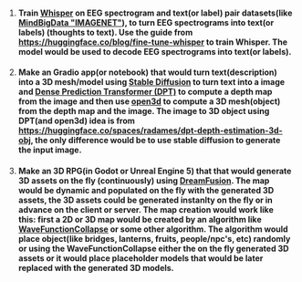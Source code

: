 1. #### Train [Whisper](https://github.com/openai/whisper) on EEG spectrogram and text(or label) pair datasets(like [MindBigData "IMAGENET"]([http://www.mindbigdata.com/](http://www.mindbigdata.com/opendb/imagenet.html))), to turn EEG spectrograms into text(or labels) (thoughts to text). Use the guide from https://huggingface.co/blog/fine-tune-whisper to train Whisper. The model would be used to decode EEG spectrograms into text(or labels).
2. #### Make an Gradio app(or notebook) that would turn text(description) into a 3D mesh/model using [Stable Diffusion](https://github.com/CompVis/stable-diffusion) to turn text into a image and [Dense Prediction Transformer (DPT)](https://huggingface.co/Intel/dpt-large) to compute a depth map from the image and then use [open3d](www.open3d.org) to compute a 3D mesh(object) from the depth map and the image. The image to 3D object using DPT(and open3d) idea is from https://huggingface.co/spaces/radames/dpt-depth-estimation-3d-obj, the only difference would be to use stable diffusion to generate the input image. 
3. #### Make an 3D RPG(in Godot or Unreal Engine 5) that that would generate 3D assets on the fly (continuously) using [DreamFusion](https://github.com/ashawkey/stable-dreamfusion). The map would be dynamic and populated on the fly with the generated 3D assets, the 3D assets could be generated instanlty on the fly or in advance on the client or server. The map creation would work like this: first a 2D or 3D map would be created by an algorithm like [WaveFunctionCollapse](https://github.com/mxgmn/WaveFunctionCollapse) or some other algorithm. The algorithm would place object(like bridges, lanterns, fruits, people/npc's, etc) randomly or using the WaveFunctionCollapse either the on the fly generated 3D assets or it would place placeholder models that would be later replaced with the generated 3D models.

